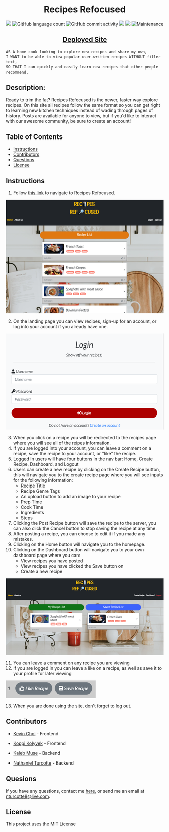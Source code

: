 <h1 align="center"><strong>Recipes Refocused</strong></h1>

<p align="center">
    <img src="https://img.shields.io/github/languages/top/TheHebi/recipe-forum-site">
    <img alt="GitHub language count" src="https://img.shields.io/github/languages/count/TheHebi/recipe-forum-site">
    <img alt="GitHub commit activity" src="https://img.shields.io/github/commit-activity/m/TheHebi/recipe-forum-site">
    <img src="https://img.shields.io/github/repo-size/TheHebi/recipe-forum-site">
    <img src="https://img.shields.io/badge/License-MIT-yellow.svg">
    <img alt="Maintenance" src="https://img.shields.io/maintenance/yes/2021">
</p>

<h2 align="center">
  <a href="https://recipes-refocused.herokuapp.com/">Deployed Site</a>
</h2>

```
AS A home cook looking to explore new recipes and share my own,
I WANT to be able to view popular user-written recipes WITHOUT filler text,
SO THAT I can quickly and easily learn new recipes that other people recommend.
```

## Description:

Ready to trim the fat? Recipes Refocused is the newer, faster way explore recipes. On this site all recipes follow the same format so you can get right to learning new kitchen techniques instead of wading through pages of history. Posts are available for anyone to view, but if you'd like to interact with our awesome community, be sure to create an account!

## Table of Contents

- [Instructions](#instructions)
- [Contributors](#contributors)
- [Questions](#questions)
- [License](#license)

## Instructions

1. Follow <a href="https://recipes-refocused.herokuapp.com/">this link</a> to navigate to Recipes Refocused.

![landing page](./images/landing-page.png)

2. On the landing page you can view recipes, sign-up for an account, or log into your account if you already have one.

![login](./images/login.png)

3. When you click on a recipe you will be redirected to the recipes page where you will see all of the reipes information.
4. If you are logged into your account, you can leave a comment on a recipe, save the recipe to your account, or "like" the recipe.
5. Logged In users will have four buttons in the nav bar: Home, Create Recipe, Dashboard, and Logout
6. Users can create a new recipe by clicking on the Create Recipe button, this will navigate you to the create recipe page where you will see inputs for the following information:
    * Recipe Title
    * Recipe Genre Tags
    * An upload button to add an image to your recipe
    * Prep Time
    * Cook Time
    * Ingredients
    * Steps 
7. Clicking the Post Recipe button will save the recipe to the server, you can also click the Cancel button to stop saving the recipe at any time.
8. After posting a recipe, you can choose to edit it if you made any mistakes.
9. Clicking on the Home button will navigate you to the homepage.
10. Clicking on the Dashboard button will navigate you to your own dashboard page where you can:
    * View recipes you have posted
    * View recipes you have clicked the Save button on
    * Create a new recipe

![dashboard](./images/dashboard.png)

11. You can leave a comment on any recipe you are viewing
12. If you are logged in you can leave a like on a recipe, as well as save it to your profile for later viewing

![like and save](./images/likes-and-saves.png)


13. When you are done using the site, don't forget to log out.

## Contributors

* <a href="https://github.com/rhwlffk1028">Kevin Choi</a> - Frontend

* <a href="https://github.com/kkolyvek">Koppi Kolyvek</a> - Frontend

* <a href="https://github.com/kcmuse">Kaleb Muse</a> - Backend

* <a href="https://github.com/TheHebi">Nathaniel Turcotte</a> - Backend


## Quesions

If you have any questions, contact me <a href="https://github.com/TheHebi" target="_blank">here</a>, or send me an email at nturcotte8@live.com.

## License

This project uses the MIT License

